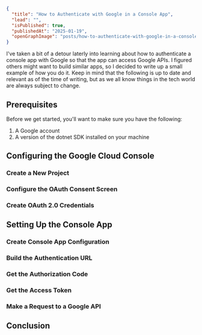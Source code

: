 ```json meta
{
  "title": "How to Authenticate with Google in a Console App",
  "lead": "",
  "isPublished": true,
  "publishedAt": "2025-01-19",
  "openGraphImage": "posts/how-to-authenticate-with-google-in-a-console-app/og-image.png",
}
```

I've taken a bit of a detour laterly into learning about how to authenticate a console app with Google so that the app can access Google APIs. I figured others might want to build similar apps, so I decided to write up a small example of how you do it. Keep in mind that the following is up to date and relevant as of the time of writing, but as we all know things in the tech world are always subject to change.

## Prerequisites

Before we get started, you'll want to make sure you have the following:

1. A Google account
2. A version of the dotnet SDK installed on your machine

## Configuring the Google Cloud Console



### Create a New Project



### Configure the OAuth Consent Screen



### Create OAuth 2.0 Credentials



## Setting Up the Console App


### Create Console App Configuration


### Build the Authentication URL


### Get the Authorization Code


### Get the Access Token


### Make a Request to a Google API


## Conclusion


